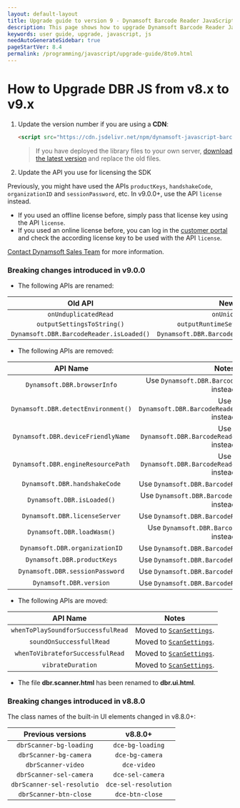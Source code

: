 ```yaml
---
layout: default-layout
title: Upgrade guide to version 9 - Dynamsoft Barcode Reader JavaScript Edition
description: This page shows how to upgrade Dynamsoft Barcode Reader JavaScript SDK up till v9.x.
keywords: user guide, upgrade, javascript, js
needAutoGenerateSidebar: true
pageStartVer: 8.4
permalink: /programming/javascript/upgrade-guide/8to9.html
---
```


# How to Upgrade DBR JS from v8.x to v9.x

1. Update the version number if you are using a **CDN**:

   ```html
   <script src="https://cdn.jsdelivr.net/npm/dynamsoft-javascript-barcode@9.3.1/dist/dbr.js"></script>
   ```

   > If you have deployed the library files to your own server, [download the latest version](https://www.dynamsoft.com/barcode-reader/downloads/?utm_source=upgradeguide) and replace the old files.

2. Update the API you use for licensing the SDK

Previously, you might have used the APIs `productKeys`, `handshakeCode`, `organizationID` and `sessionPassword`, etc. In v9.0.0+, use the API `license` instead.

* If you used an offline license before, simply pass that license key using the API `license`.
* If you used an online license before, you can log in the [customer portal](https://www.dynamsoft.com/customer/license/fullLicense) and check the according license key to be used with the API `license`.

[Contact Dynamsoft Sales Team](mailto:sales@dynamsoft.com) for more information.

### Breaking changes introduced in v9.0.0

* The following APIs are renamed:

| Old API | New API |
|:-:|:-:|
| `onUnduplicatedRead` | `onUniqueRead` |
| `outputSettingsToString()` | `outputRuntimeSettingsToString()` |
| `Dynamsoft.DBR.BarcodeReader.isLoaded()` | `Dynamsoft.DBR.BarcodeReader.isWasmLoaded()` |

* The following APIs are removed:

| API Name | Notes |
|:-:|:-:|
| `Dynamsoft.DBR.browserInfo` | Use `Dynamsoft.DBR.BarcodeReader.browserInfo` instead. |
| `Dynamsoft.DBR.detectEnvironment()` | Use `Dynamsoft.DBR.BarcodeReader.detectEnvironment()` instead. |
| `Dynamsoft.DBR.deviceFriendlyName` | Use `Dynamsoft.DBR.BarcodeReader.deviceFriendlyName` instead. |
| `Dynamsoft.DBR.engineResourcePath` | Use `Dynamsoft.DBR.BarcodeReader.engineResourcePath` instead. |
| `Dynamsoft.DBR.handshakeCode` | Use `Dynamsoft.DBR.BarcodeReader.license` instead. |
| `Dynamsoft.DBR.isLoaded()` | Use `Dynamsoft.DBR.BarcodeReader.isWasmLoaded()` instead. |
| `Dynamsoft.DBR.licenseServer` | Use  `Dynamsoft.DBR.BarcodeReader.license` instead. |
| `Dynamsoft.DBR.loadWasm()` | Use `Dynamsoft.DBR.BarcodeReader.loadWasm()` instead. |
| `Dynamsoft.DBR.organizationID` | Use `Dynamsoft.DBR.BarcodeReader.license` instead. |
| `Dynamsoft.DBR.productKeys` | Use `Dynamsoft.DBR.BarcodeReader.license` instead. |
| `Dynamsoft.DBR.sessionPassword` | Use `Dynamsoft.DBR.BarcodeReader.license` instead. |
| `Dynamsoft.DBR.version` | Use `Dynamsoft.DBR.BarcodeReader.version` instead. |

* The following APIs are moved:

| API Name | Notes |
|:-:|:-:|
| `whenToPlaySoundforSuccessfulRead` | Moved to [`ScanSettings`](../api-reference/interface/ScanSettings.md). |
| `soundOnSuccessfullRead` | Moved to [`ScanSettings`](../api-reference/interface/ScanSettings.md). |
| `whenToVibrateforSuccessfulRead` | Moved to [`ScanSettings`](../api-reference/interface/ScanSettings.md). |
| `vibrateDuration` | Moved to [`ScanSettings`](../api-reference/interface/ScanSettings.md). |

* The file **dbr.scanner.html** has been renamed to **dbr.ui.html**.

### Breaking changes introduced in v8.8.0

The class names of the built-in UI elements changed in v8.8.0+:

| Previous versions | v8.8.0+ |
|:-:|:-:|
| `dbrScanner-bg-loading` | `dce-bg-loading` |
| `dbrScanner-bg-camera` | `dce-bg-camera` |
| `dbrScanner-video` | `dce-video` |
| `dbrScanner-sel-camera` | `dce-sel-camera` |
| `dbrScanner-sel-resolutio` | `dce-sel-resolution` |
| `dbrScanner-btn-close` | `dce-btn-close` |
